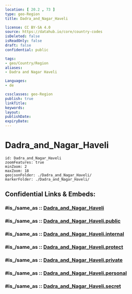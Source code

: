 ```yaml
---
location: [ 20.2 , 73 ] 
type: geo-Region
title: Dadra_and_Nagar_Haveli

license: CC BY-SA 4.0
source: https://datahub.io/core/country-codes
isDeleted: false
isReadOnly: false
draft: false
confidential: public

tags:
- geo/Country/Region
aliases:
- Dadra and Nagar Haveli

Languages:
- de

cssclasses: geo-Region
publish: true
linkTitle: 
keywords: 
layout: 
publishDate: 
expiryDate: 
---
```


# Dadra_and_Nagar_Haveli

```leaflet
id: Dadra_and_Nagar_Haveli
zoomFeatures: true 
minZoom: 2 
maxZoom: 18
geojsonFolder: ./Dadra_and_Nagar_Haveli/
markerFolder: ./Dadra_and_Nagar_Haveli/
```


## Confidential Links & Embeds: 

### #is_/same_as :: [Dadra_and_Nagar_Haveli](/_Standards/Earth/Continent/Asia/Asia~South/India/States~India/Dadra_and_Nagar_Haveli.md) 

### #is_/same_as :: [Dadra_and_Nagar_Haveli.public](/_public/Earth/Continent/Asia/Asia~South/India/States~India/Dadra_and_Nagar_Haveli.public.md) 

### #is_/same_as :: [Dadra_and_Nagar_Haveli.internal](/_internal/Earth/Continent/Asia/Asia~South/India/States~India/Dadra_and_Nagar_Haveli.internal.md) 

### #is_/same_as :: [Dadra_and_Nagar_Haveli.protect](/_protect/Earth/Continent/Asia/Asia~South/India/States~India/Dadra_and_Nagar_Haveli.protect.md) 

### #is_/same_as :: [Dadra_and_Nagar_Haveli.private](/_private/Earth/Continent/Asia/Asia~South/India/States~India/Dadra_and_Nagar_Haveli.private.md) 

### #is_/same_as :: [Dadra_and_Nagar_Haveli.personal](/_personal/Earth/Continent/Asia/Asia~South/India/States~India/Dadra_and_Nagar_Haveli.personal.md) 

### #is_/same_as :: [Dadra_and_Nagar_Haveli.secret](/_secret/Earth/Continent/Asia/Asia~South/India/States~India/Dadra_and_Nagar_Haveli.secret.md)

